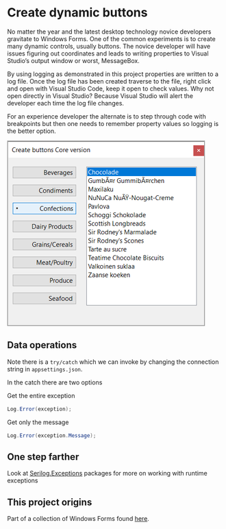 ﻿# Create dynamic buttons

No matter the year and the latest desktop technology novice developers gravitate to Windows Forms. One of the common experiments is to create many dynamic controls, usually buttons. The novice developer will have issues figuring out coordinates and leads to writing properties to Visual Studio’s output window or worst, MessageBox.

By using logging as demonstrated in this project properties are written to a log file. Once the log file has been created traverse to the file, right click and open with Visual Studio Code, keep it open to check values. Why not open directly in Visual Studio? Because Visual Studio will alert the developer each time the log file changes.

For an experience developer the alternate is to step through code with breakpoints but then one needs to remember property values so logging is the better option.


![screen](assets/screenShot.png)

## Data operations

Note there is a `try/catch` which we can invoke by changing the connection string in `appsettings.json`. 

In the catch there are two options

Get the entire exception
```csharp
Log.Error(exception);
```

Get only the message

```csharp
Log.Error(exception.Message);
```

## One step farther

Look at [Serilog.Exceptions](https://www.nuget.org/packages?q=Serilog.Exceptions) packages for more on working with runtime exceptions


## This project origins

Part of a collection of Windows Forms found [here](https://github.com/karenpayneoregon/windows-forms-samples).